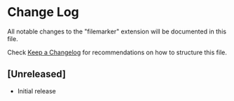 # Change Log

All notable changes to the "filemarker" extension will be documented in this file.

Check [Keep a Changelog](http://keepachangelog.com/) for recommendations on how to structure this file.

## [Unreleased]

- Initial release